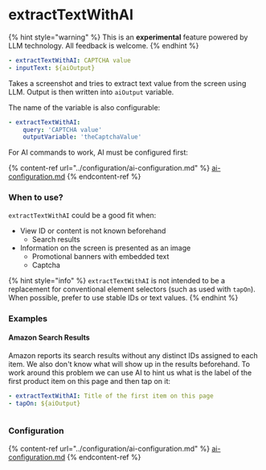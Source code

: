 # extractTextWithAI

{% hint style="warning" %}
This is an **experimental** feature powered by LLM technology. All feedback is welcome.
{% endhint %}

```yaml
- extractTextWithAI: CAPTCHA value
- inputText: ${aiOutput}
```

Takes a screenshot and tries to extract text value from the screen using LLM. Output is then written into `aiOutput` variable.

The name of the variable is also configurable:

```yaml
- extractTextWithAI:
    query: 'CAPTCHA value'
    outputVariable: 'theCaptchaValue'
```

For AI commands to work, AI must be configured first:

{% content-ref url="../configuration/ai-configuration.md" %}
[ai-configuration.md](../configuration/ai-configuration.md)
{% endcontent-ref %}

### When to use?

`extractTextWithAI` could be a good fit when:

* View ID or content is not known beforehand
  * Search results
* Information on the screen is presented as an image
  * Promotional banners with embedded text
  * Captcha

{% hint style="info" %}
`extractTextWithAI` is not intended to be a replacement for conventional element selectors (such as used with `tapOn`). When possible, prefer to use stable IDs or text values.
{% endhint %}

### Examples

#### Amazon Search Results

Amazon reports its search results without any distinct IDs assigned to each item. We also don't know what will show up in the results beforehand. To work around this problem we can use AI to hint us what is the label of the first product item on this page and then tap on it:

```yaml
- extractTextWithAI: Title of the first item on this page
- tapOn: ${aiOutput}
```

<figure><img src="../../.gitbook/assets/image (4).png" alt=""><figcaption></figcaption></figure>

### Configuration

{% content-ref url="../configuration/ai-configuration.md" %}
[ai-configuration.md](../configuration/ai-configuration.md)
{% endcontent-ref %}





